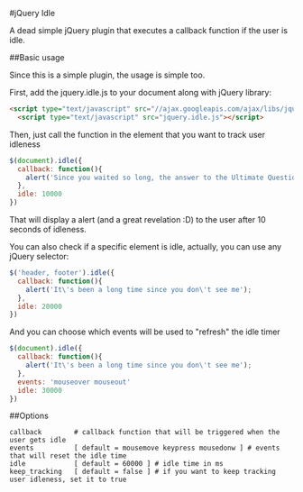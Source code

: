 #jQuery Idle

A dead simple jQuery plugin that executes a callback function if the user is idle.


##Basic usage

Since this is a simple plugin, the usage is simple too.

First, add the jquery.idle.js to your document along with jQuery library:

```html
<script type="text/javascript" src="//ajax.googleapis.com/ajax/libs/jquery/1.7.2/jquery.min.js"></script>
  <script type="text/javascript" src="jquery.idle.js"></script>
```

Then, just call the function in the element that you want to track user idleness

```js
$(document).idle({
  callback: function(){
  	alert('Since you waited so long, the answer to the Ultimate Question of Life, the Universe, and Everything is 42');
  },
  idle: 10000
})
```

That will display a alert (and a great revelation :D) to the user after 10 seconds of idleness.

You can also check if a specific element is idle, actually, you can use any jQuery selector:

```js
$('header, footer').idle({
  callback: function(){
  	alert('It\'s been a long time since you don\'t see me');
  },
  idle: 20000
})
```

And you can choose which events will be used to "refresh" the idle timer

```js
$(document).idle({
  callback: function(){
  	alert('It\'s been a long time since you don\'t see me');
  },
  events: 'mouseover mouseout'
  idle: 30000
})
```

##Options

```
callback		# callback function that will be triggered when the user gets idle
events			[ default = mousemove keypress mousedonw ] # events that will reset the idle time
idle			[ default = 60000 ] # idle time in ms
keep_tracking 	[ default = false ] # if you want to keep tracking user idleness, set it to true
```